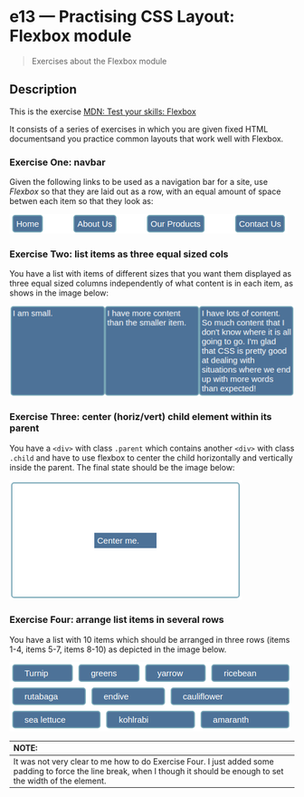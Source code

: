# e13 &mdash; Practising CSS Layout: Flexbox module
> Exercises about the Flexbox module

## Description

This is the exercise [MDN: Test your skills: Flexbox](https://developer.mozilla.org/en-US/docs/Learn/CSS/CSS_layout/Flexbox_skills)

It consists of a series of exercises in which you are given fixed HTML documentsand you practice common layouts that work well with Flexbox.

### Exercise One: navbar

Given the following links to be used as a navigation bar for a site, use *Flexbox* so that they are laid out as a row, with an equal amount of space betwen each item so that they look as:

![Exercise One: final status](docs/images/flexbox_layout_one.png)

### Exercise Two: list items as three equal sized cols

You have a list with items of different sizes that you want them displayed as three equal sized columns independently of what content is in each item, as shows in the image below:

![Exercise Two: final status](docs/images/flexbox_list_equally_sized.png)

### Exercise Three: center (horiz/vert) child element within its parent

You have a `<div>` with class `.parent` which contains another `<div>` with class `.child` and have to use flexbox to center the child horizontally and vertically inside the parent. The final state should be the image below:

![Exercise Three: final status](docs/images/flexbox_center_child.png)

### Exercise Four: arrange list items in several rows

You have a list with 10 items which should be arranged in three rows (items 1-4, items 5-7, items 8-10) as depicted in the image below.

![Exercise Four: final status](docs/images/flexbox_rows.png)

| NOTE: |
| :---- |
| It was not very clear to me how to do Exercise Four. I just added some padding to force the line break, when I though it should be enough to set the width of the element. |